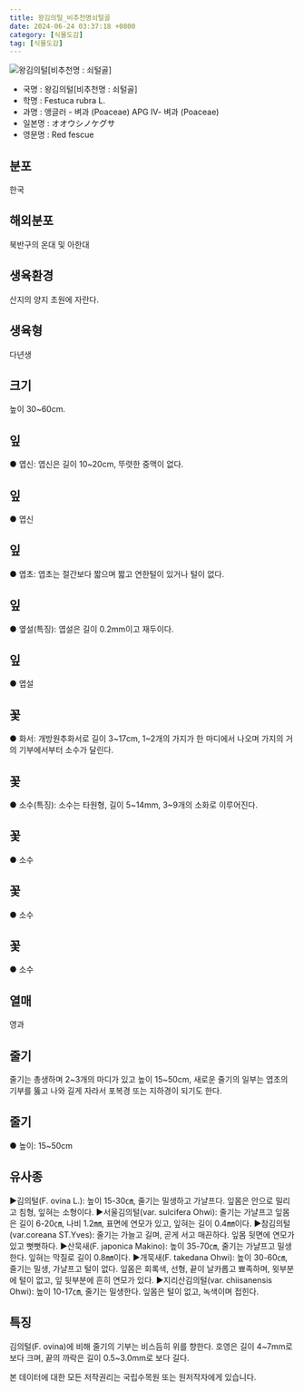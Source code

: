 ```yaml
---
title: 왕김의털_비추천명쇠털골
date: 2024-06-24 03:37:18 +0800
category: [식물도감]
tag: [식물도감]
---
```




![왕김의털[비추천명 : 쇠털골]](/fileUpload/plants/basic/Gramineae/Festuca/14493/1_th2.JPG)
- 국명 : 왕김의털[비추천명 : 쇠털골]
- 학명 : Festuca rubra L.
- 과명 : 앵글러 - 벼과 (Poaceae) APG Ⅳ- 벼과 (Poaceae)
- 일본명 : オオウシノケグサ
- 영문명 : Red fescue


## 분포
한국
## 해외분포
북반구의 온대 및 아한대
## 생육환경
산지의 양지 초원에 자란다.
## 생육형
다년생
## 크기
높이 30~60cm.
## 잎
● 엽신: 엽신은 길이 10~20cm, 뚜렷한 중맥이 없다.
## 잎
● 엽신
## 잎
● 엽초: 엽초는 절간보다 짧으며 짧고 연한털이 있거나 털이 없다. 
## 잎
● 옆설(특징): 엽설은 길이 0.2mm이고 재두이다.
## 잎
● 엽설
## 꽃
● 화서: 개방원추화서로 길이 3~17cm, 1~2개의 가지가 한 마디에서 나오며 가지의 거의 기부에서부터 소수가 달린다.
## 꽃
● 소수(특징): 소수는 타원형, 길이 5~14mm, 3~9개의 소화로 이루어진다.
## 꽃
● 소수
## 꽃
● 소수
## 꽃
● 소수
## 열매
영과
## 줄기
 줄기는 총생하며 2~3개의 마디가 있고 높이 15~50cm, 새로운 줄기의 일부는 엽초의 기부를 뚫고 나와 길게 자라서 포복경 또는 지하경이 되기도 한다.
## 줄기
● 높이: 15~50cm
## 유사종
▶김의털(F. ovina L.): 높이 15-30㎝, 줄기는 밀생하고 가냘프다. 잎몸은 안으로 밀리고 침형, 잎혀는 소형이다. ▶서울김의털(var. sulcifera Ohwi): 줄기는 가냘프고 잎몸은 길이 6-20㎝, 나비 1.2㎜, 표면에 연모가 있고, 잎혀는 길이 0.4㎜이다.▶참김의털(var.coreana ST.Yves): 줄기는 가늘고 길며, 곧게 서고 매끈하다. 잎몸 뒷면에 연모가 있고 뻣뻣하다. ▶산묵새(F. japonica Makino): 높이 35-70㎝, 줄기는 가냘프고 밀생한다. 잎혀는 막질로 길이 0.8㎜이다. ▶개묵새(F. takedana Ohwi): 높이 30-60㎝, 줄기는 밀생, 가냘프고 털이 없다. 잎몸은 회록색, 선형, 끝이 날카롭고 뾰족하며, 윗부분에 털이 없고, 잎 뒷부분에 흔히 연모가 있다. ▶지리산김의털(var. chiisanensis Ohwi): 높이 10-17㎝, 줄기는 밀생한다. 잎몸은 털이 없고, 녹색이며 접힌다.
## 특징
김의털(F. ovina)에 비해 줄기의 기부는 비스듬히 위를 향한다. 호영은 길이 4~7mm로 보다 크며, 끝의 까락은 길이 0.5~3.0mm로 보다 길다.






본 데이터에 대한 모든 저작권리는 국립수목원 또는 원저작자에게 있습니다.

